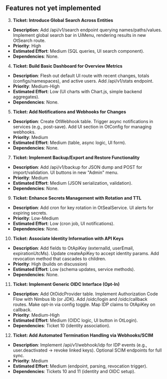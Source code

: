 ## Features not yet implemented

3. **Ticket: Introduce Global Search Across Entities**
  - **Description**: Add /api/v1/search endpoint querying names/paths/values. Implement global search bar in UiMenu, rendering results in new OtSearch route.
  - **Priority**: High
  - **Estimated Effort**: Medium (SQL queries, UI search component).
  - **Dependencies**: None.

4. **Ticket: Build Basic Dashboard for Overview Metrics**
  - **Description**: Flesh out default UI route with recent changes, totals (configs/namespaces), and active users. Add /api/v1/stats endpoint.
  - **Priority**: Medium-High
  - **Estimated Effort**: Low (UI charts with Chart.js, simple backend aggregates).
  - **Dependencies**: None.

5. **Ticket: Add Notifications and Webhooks for Changes**
  - **Description**: Create OtWebhook table. Trigger async notifications in services (e.g., post-save). Add UI section in OtConfig for managing webhooks.
  - **Priority**: Medium
  - **Estimated Effort**: Medium (table, async logic, UI form).
  - **Dependencies**: None.

7. **Ticket: Implement Backup/Export and Restore Functionality**
  - **Description**: Add /api/v1/backup for JSON dump and POST for import/validation. UI buttons in new "Admin" menu.
  - **Priority**: Medium
  - **Estimated Effort**: Medium (JSON serialization, validation).
  - **Dependencies**: None.

9. **Ticket: Enhance Secrets Management with Rotation and TTL**
  - **Description**: Add cron for key rotation in OtSealService. UI alerts for expiring secrets.
  - **Priority**: Low-Medium
  - **Estimated Effort**: Low (cron job, UI notifications).
  - **Dependencies**: None.

10. **Ticket: Associate Identity Information with API Keys**
  - **Description**: Add fields to OtApiKey (externalId, userEmail, expirationUtcMs). Update createApiKey to accept identity params. Add revocation method that cascades to children.
  - **Priority**: High (builds on discussion)
  - **Estimated Effort**: Low (schema updates, service methods).
  - **Dependencies**: None.

11. **Ticket: Implement Generic OIDC Interface (Opt-In)**
  - **Description**: Add OtOidcProvider table. Implement Authorization Code Flow with Nimbus lib (or JDK). Add /oidc/login and /oidc/callback routes. Make opt-in via config toggle. Map IDP claims to OtApiKey on callback.
  - **Priority**: Medium-High
  - **Estimated Effort**: Medium (OIDC logic, UI button in OtLogin).
  - **Dependencies**: Ticket 10 (identity association).

12. **Ticket: Add Automated Termination Handling via Webhooks/SCIM**
  - **Description**: Implement /api/v1/webhook/idp for IDP events (e.g., user.deactivated → revoke linked keys). Optional SCIM endpoints for full sync.
  - **Priority**: Medium
  - **Estimated Effort**: Medium (endpoint, parsing, revocation trigger).
  - **Dependencies**: Tickets 10 and 11 (identity and OIDC setup).

